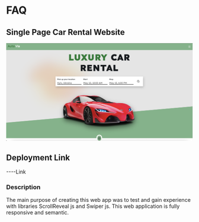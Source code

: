 # FAQ

## Single Page Car Rental Website

![alt text](./img/screenshot2.png)

## Deployment Link
----Link

### Description
The main purpose of creating this web app was to test and gain experience with libraries ScrollReveal js and Swiper js. This web application is fully responsive and semantic.